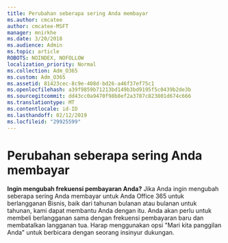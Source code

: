 ```yaml
---
title: Perubahan seberapa sering Anda membayar
ms.author: cmcatee
author: cmcatee-MSFT
manager: mnirkhe
ms.date: 3/20/2018
ms.audience: Admin
ms.topic: article
ROBOTS: NOINDEX, NOFOLLOW
localization_priority: Normal
ms.collection: Adm_O365
ms.custom: Adm_O365
ms.assetid: 81423cec-8c9e-408d-bd26-a46f37ef75c1
ms.openlocfilehash: a39f9859b71213bd149b3bd9195f5c0439b2de3b
ms.sourcegitcommit: dd43cc0a9470f98b8ef2a3787c823801d674c666
ms.translationtype: MT
ms.contentlocale: id-ID
ms.lasthandoff: 02/12/2019
ms.locfileid: "29925599"
---
```

# <a name="change-how-often-you-pay"></a>Perubahan seberapa sering Anda membayar

 **Ingin mengubah frekuensi pembayaran Anda?** Jika Anda ingin mengubah seberapa sering Anda membayar untuk Anda Office 365 untuk berlangganan Bisnis, baik dari tahunan bulanan atau bulanan untuk tahunan, kami dapat membantu Anda dengan itu. Anda akan perlu untuk membeli berlangganan sama dengan frekuensi pembayaran baru dan membatalkan langganan tua. Harap menggunakan opsi "Mari kita panggilan Anda" untuk berbicara dengan seorang insinyur dukungan. 
  

